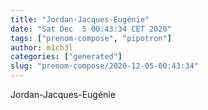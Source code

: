 ```yaml
---
title: "Jordan-Jacques-Eugénie"
date: "Sat Dec  5 00:43:34 CET 2020"
tags: ["prenom-compose", "pipotron"]
author: m1ch3l
categories: ["generated"]
slug: "prenom-compose/2020-12-05-00:43:34"
---
```


Jordan-Jacques-Eugénie
